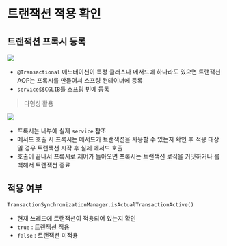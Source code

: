 # 트랜잭션 적용 확인
## 트랜잭션 프록시 등록
![](https://i.imgur.com/1lzzBqv.png)
- `@Transactional` 애노테이션이 특정 클래스나 메서드에 하나라도 있으면 트랜잭션 AOP는 프록시를 만들어서 스프링 컨테이너에 등록
- `service$$CGLIB`를 스프링 빈에 등록
> 다형성 활용

![](https://i.imgur.com/RrmgrSs.png)
- 프록시는 내부에 실제 `service` 참조
- 메서드 호출 시 프록시는 메서드가 트랜잭션을 사용할 수 있는지 확인 후 적용 대상일 경우 트랜잭션 시작 후 실제 메서드 호출
- 호출이 끝나서 프록시로 제어가 돌아오면 프록시는 트랜잭션 로직을 커밋하거나 롤백해서 트랜잭션 종료
## 적용 여부
`TransactionSynchronizationManager.isActualTransactionActive()`
- 현재 쓰레드에 트랜잭션이 적용되어 있는지 확인
- `true` : 트랜잭션 적용
- `false` : 트랜잭션 미적용